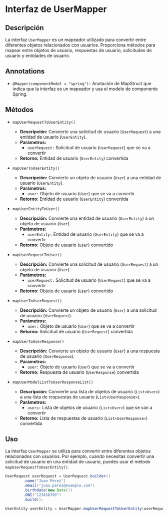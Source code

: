 # Interfaz de UserMapper

## Descripción
La interfaz `UserMapper` es un mapeador utilizado para convertir entre diferentes objetos relacionados con usuarios. Proporciona métodos para mapear entre objetos de usuario, respuestas de usuario, solicitudes de usuario y entidades de usuario.

## Annotations

- `@Mapper(componentModel = "spring"):` Anotación de MapStruct que indica que la interfaz es un mapeador y usa el modelo de componente Spring.

## Métodos

- `mapUserRequestToUserEntity()`
    - **Descripción:** Convierte una solicitud de usuario (`UserRequest`) a una entidad de usuario (`UserEntity`).
    - **Parámetros:**
        - `userRequest:` Solicitud de usuario (`UserRequest`) que se va a convertir
    - **Retorno:** Entidad de usuario (`UserEntity`) convertida

- `mapUserToUserEntity()`
    - **Descripción:** Convierte un objeto de usuario (`User`) a una entidad de usuario (`UserEntity`).
    - **Parámetros:**
        - `user:` Objeto de usuario (`User`) que se va a convertir
    - **Retorno:** Entidad de usuario (`UserEntity`) convertida

- `mapUserEntityToUser()`
    - **Descripción:** Convierte una entidad de usuario (`UserEntity`) a un objeto de usuario (`User`).
    - **Parámetros:**
        - `userEntity:` Entidad de usuario (`UserEntity`) que se va a convertir
    - **Retorno:** Objeto de usuario (`User`) convertido

- `mapUserRequestToUser()`
    - **Descripción:** Convierte una solicitud de usuario (`UserRequest`) a un objeto de usuario (`User`).
    - **Parámetros:**
        - `userRequest:` Solicitud de usuario (`UserRequest`) que se va a convertir
    - **Retorno:** Objeto de usuario (`User`) convertido

- `mapUserToUserRequest()`
    - **Descripción:** Convierte un objeto de usuario (`User`) a una solicitud de usuario (`UserRequest`).
    - **Parámetros:**
        - `user:` Objeto de usuario (`User`) que se va a convertir
    - **Retorno:** Solicitud de usuario (`UserRequest`) convertida

- `mapUserToUserResponse()`
    - **Descripción:** Convierte un objeto de usuario (`User`) a una respuesta de usuario (`UserResponse`).
    - **Parámetros:**
        - `user:` Objeto de usuario (`User`) que se va a convertir
    - **Retorno:** Respuesta de usuario (`UserResponse`) convertida

- `mapUserModelListToUserResponseList()`
    - **Descripción:** Convierte una lista de objetos de usuario (`List<User>`) a una lista de respuestas de usuario (`List<UserResponse>`).
    - **Parámetros:**
        - `users:` Lista de objetos de usuario (`List<User>`) que se van a convertir
    - **Retorno:** Lista de respuestas de usuario (`List<UserResponse>`) convertida

## Uso

La interfaz `UserMapper` se utiliza para convertir entre diferentes objetos relacionados con usuarios. Por ejemplo, cuando necesitas convertir una solicitud de usuario en una entidad de usuario, puedes usar el método `mapUserRequestToUserEntity()`.

```java
UserRequest userRequest = UserRequest.builder()
        .name("Juan Pérez")
        .email("juan.perez@example.com")
        .birthdate(new Date())
        .DNI("123456789")
        .build();

UserEntity userEntity = UserMapper.mapUserRequestToUserEntity(userRequest);
```
